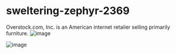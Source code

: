 # sweltering-zephyr-2369

Overstock.com, Inc. is an American internet retailer selling primarily furniture.
![image](https://user-images.githubusercontent.com/105913692/205654037-80c6b0d0-db68-4cf6-a08d-6a949cfbf815.png)

![image](https://user-images.githubusercontent.com/105913692/205655695-9fea12b9-e13c-48b7-a76a-4503c24a5350.png)



